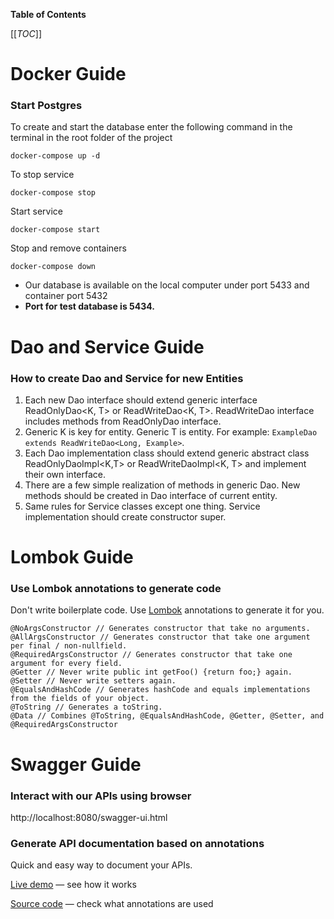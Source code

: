 **Table of Contents**

[[_TOC_]]

# Docker Guide
### Start Postgres

To create and start the database enter the following command in the terminal in the root folder of the project

```docker-compose up -d```

To stop service

```docker-compose stop```

Start service

```docker-compose start```

Stop and remove containers

```docker-compose down```

- Our database is available on the local computer under port 5433 and container port 5432
- **Port for test database is 5434.**


# Dao and Service Guide
### How to create Dao and Service for new Entities


1. Each new Dao interface should extend generic interface ReadOnlyDao<K, T> or ReadWriteDao<K, T>. ReadWriteDao interface includes methods from ReadOnlyDao interface.
2. Generic K is key for entity. Generic T is entity. For example: `ExampleDao extends ReadWriteDao<Long, Example>`.
3. Each Dao implementation class should extend generic abstract class ReadOnlyDaoImpl<K,T> or ReadWriteDaoImpl<K, T> and implement their own interface.
4. There are a few simple realization of methods in generic Dao. New methods should be created in Dao interface of current entity.
5. Same rules for Service classes except one thing. Service implementation should create constructor super.

# Lombok Guide
### Use Lombok annotations to generate code
Don't write boilerplate code. Use [Lombok](https://javarush.ru/groups/posts/2753-biblioteka-lombok) annotations to generate it for you.

```
@NoArgsConstructor // Generates constructor that take no arguments.
@AllArgsConstructor // Generates constructor that take one argument per final / non-nullfield.
@RequiredArgsConstructor // Generates constructor that take one argument for every field.
@Getter // Never write public int getFoo() {return foo;} again.
@Setter // Never write setters again.
@EqualsAndHashCode // Generates hashCode and equals implementations from the fields of your object.
@ToString // Generates a toString.
@Data // Combines @ToString, @EqualsAndHashCode, @Getter, @Setter, and @RequiredArgsConstructor
```


# Swagger Guide
### Interact with our APIs using browser
http://localhost:8080/swagger-ui.html

### Generate API documentation based on annotations
Quick and easy way to document your APIs.

[Live demo](http://158.101.164.60:8081/) — see how it works

[Source code](https://github.com/springdoc/springdoc-openapi-demos/blob/master/springdoc-openapi-spring-boot-2-webmvc/src/main/java/org/springdoc/demo/app2/api/UserApi.java) — check what annotations are used